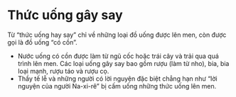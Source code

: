 # Thức uống gây say

Từ “thức uống hay say” chỉ về những loại đồ uống được lên men, còn được gọi là đồ uống “có cồn”.
- Nước uống có cồn được làm từ ngũ cốc hoặc trái cây và trải qua quá trình lên men. Các loại uống gây say  bao gồm rượu (làm từ nho), bia, bia loại mạnh, rượu táo và rượu cọ. 
- Thầy tế lễ và những người có lời nguyện đặc biệt chẳng hạn như “lời nguyện của người Na-xi-rê” bị cấm uống những thức uống lên men.

